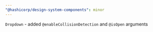 ```yaml
---
"@hashicorp/design-system-components": minor
---
```


`Dropdown` - added `@enableCollisionDetection` and `@isOpen` arguments
